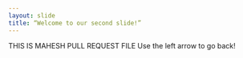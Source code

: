 ```yaml
---
layout: slide
title: “Welcome to our second slide!”
---
```

THIS IS MAHESH PULL REQUEST FILE
Use the left arrow to go back!
